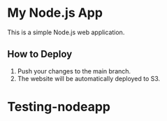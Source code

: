 # My Node.js App

This is a simple Node.js web application.

## How to Deploy

1. Push your changes to the main branch.
2. The website will be automatically deployed to S3.

# Testing-nodeapp
